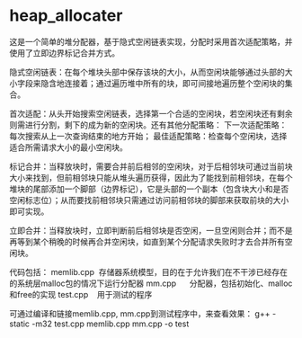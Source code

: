 # heap_allocater
这是一个简单的堆分配器，基于隐式空闲链表实现，分配时采用首次适配策略，并使用了立即边界标记合并方式。

隐式空闲链表：在每个堆块头部中保存该块的大小，从而空闲块能够通过头部的大小字段来隐含地连接着；通过遍历堆中所有的块，即可间接地遍历整个空闲块的集合。

首次适配：从头开始搜索空闲链表，选择第一个合适的空闲块，若空闲块还有剩余则需进行分割，剩下的成为新的空闲块。还有其他分配策略：
  下一次适配策略：每次搜索从上一次查询结束的地方开始；
  最佳适配策略：检查每个空闲块，选择适合所需请求大小的最小空闲块。
  
标记合并：当释放块时，需要合并前后相邻的空闲块，对于后相邻块可通过当前块大小来找到，但前相邻块只能从堆头遍历获得，因此为了能找到前相邻块，在每个堆块的尾部添加一个脚部（边界标记），它是头部的一个副本（包含块大小和是否空闲标志位）；从而要找前相邻块只需通过访问前相邻块的脚部来获取前块的大小即可实现。

立即合并：当释放块时，立即判断前后相邻块是否空闲，一旦空闲则合并；而不是再等到某个稍晚的时候再合并空闲块，如直到某个分配请求失败时才去合并所有空闲块。

代码包括：
memlib.cpp  存储器系统模型，目的在于允许我们在不干涉已经存在的系统层malloc包的情况下运行分配器
mm.cpp      分配器，包括初始化、malloc和free的实现
test.cpp    用于测试的程序

可通过编译和链接memlib.cpp, mm.cpp到测试程序中，来查看效果：
g++ -static -m32 test.cpp memlib.cpp mm.cpp -o test
